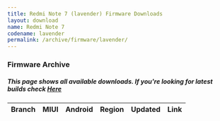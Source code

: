 ```yaml
---
title: Redmi Note 7 (lavender) Firmware Downloads
layout: download
name: Redmi Note 7
codename: lavender
permalink: /archive/firmware/lavender/
---
```



### Firmware Archive
##### This page shows all available downloads. If you're looking for latest builds check [Here](/firmware/lavender/)


<div class="table-responsive-md" id="table-wrapper">
<table id="firmware" class="compact table table-striped table-hover table-sm">
    <thead class="thead-dark">
        <tr>
            <th>Branch</th>
            <th>MIUI</th>
            <th>Android</th>
            <th>Region</th>
            <th>Updated</th>
            <th>Link</th>
        </tr>
    </thead>
    <script>loadFirmwareDownloads('lavender', 'full')</script>
</table>
</div>
